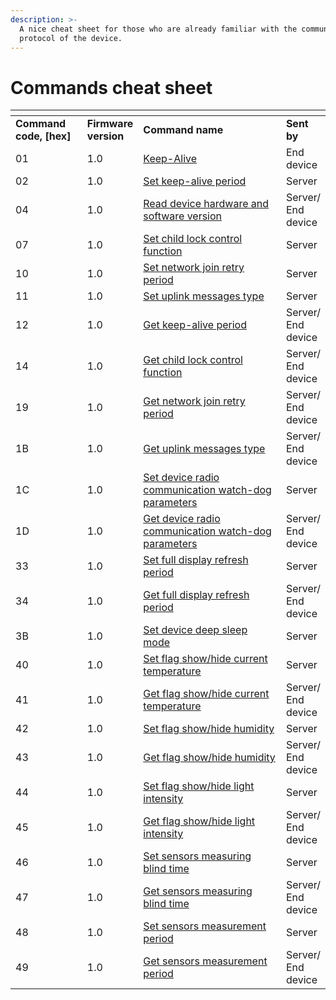 ```yaml
---
description: >-
  A nice cheat sheet for those who are already familiar with the communication
  protocol of the device.
---
```


# Commands cheat sheet



<table data-header-hidden><thead><tr><th width="140.66666666666669"></th><th></th><th width="429"></th><th></th></tr></thead><tbody><tr><td><strong>Command code, [hex]</strong></td><td><strong>Firmware version</strong></td><td><strong>Command name</strong></td><td><strong>Sent by</strong></td></tr><tr><td>01</td><td>1.0</td><td><a href="keep-alive.md">Keep-Alive</a></td><td>End device</td></tr><tr><td>02</td><td>1.0</td><td><a href="keep-alive.md#set">Set keep-alive period</a></td><td>Server</td></tr><tr><td>04</td><td>1.0</td><td><a href="get-firmware-and-hardware-version.md">Read device hardware and software version</a></td><td>Server/ End device</td></tr><tr><td>07</td><td>1.0</td><td><a href="child-lock.md#set">Set child lock control function</a></td><td>Server</td></tr><tr><td>10</td><td>1.0</td><td><a href="network-related-settings-and-others.md#set">Set network join retry period</a></td><td>Server</td></tr><tr><td>11</td><td>1.0</td><td><a href="uplink-types.md#set-uplink-messages-type-command-explanation">Set uplink messages type</a></td><td>Server</td></tr><tr><td>12</td><td>1.0</td><td><a href="keep-alive.md#get">Get keep-alive period</a></td><td>Server/ End device</td></tr><tr><td>14</td><td>1.0</td><td><a href="child-lock.md#get">Get child lock control function</a></td><td>Server/ End device</td></tr><tr><td>19</td><td>1.0</td><td><a href="network-related-settings-and-others.md#get">Get network join retry period</a></td><td>Server/ End device</td></tr><tr><td>1B</td><td>1.0</td><td><a href="uplink-types.md#get-uplink-messages-type-command-explanation">Get uplink messages type</a></td><td>Server/ End device</td></tr><tr><td>1C</td><td>1.0</td><td><a href="network-related-settings-and-others.md#set-1">Set device radio communication watch-dog parameters</a></td><td>Server</td></tr><tr><td>1D</td><td>1.0</td><td><a href="network-related-settings-and-others.md#get-1">Get device radio communication watch-dog parameters</a></td><td>Server/ End device</td></tr><tr><td>33</td><td>1.0</td><td><a href="network-related-settings-and-others.md#set-2">Set full display refresh period</a></td><td>Server</td></tr><tr><td>34</td><td>1.0</td><td><a href="network-related-settings-and-others.md#get-2">Get full display refresh period</a></td><td>Server/ End device</td></tr><tr><td>3B</td><td>1.0</td><td><a href="network-related-settings-and-others.md#deep-sleep-activation">Set device deep sleep mode</a></td><td>Server</td></tr><tr><td>40</td><td>1.0</td><td><a href="hiding-data-from-the-display.md#set">Set flag show/hide current temperature</a></td><td>Server</td></tr><tr><td>41</td><td>1.0</td><td><a href="hiding-data-from-the-display.md#get">Get flag show/hide current temperature</a></td><td>Server/ End device</td></tr><tr><td>42</td><td>1.0</td><td><a href="hiding-data-from-the-display.md#set-1">Set flag show/hide humidity</a></td><td>Server</td></tr><tr><td>43</td><td>1.0</td><td><a href="hiding-data-from-the-display.md#get-1">Get flag show/hide humidity</a></td><td>Server/ End device</td></tr><tr><td>44</td><td>1.0</td><td><a href="hiding-data-from-the-display.md#set-2">Set flag show/hide light intensity</a></td><td>Server</td></tr><tr><td>45</td><td>1.0</td><td><a href="hiding-data-from-the-display.md#get-2">Get flag show/hide light intensity</a></td><td>Server/ End device</td></tr><tr><td>46</td><td>1.0</td><td><a href="sensors-measurement-settings.md#set">Set sensors measuring blind time</a></td><td>Server</td></tr><tr><td>47</td><td>1.0</td><td><a href="sensors-measurement-settings.md#get">Get sensors measuring blind time</a></td><td>Server/ End device</td></tr><tr><td>48</td><td>1.0</td><td><a href="sensors-measurement-settings.md#set-1">Set sensors measurement period</a></td><td>Server</td></tr><tr><td>49</td><td>1.0</td><td><a href="sensors-measurement-settings.md#get-1">Get sensors measurement period</a></td><td>Server/ End device</td></tr></tbody></table>
